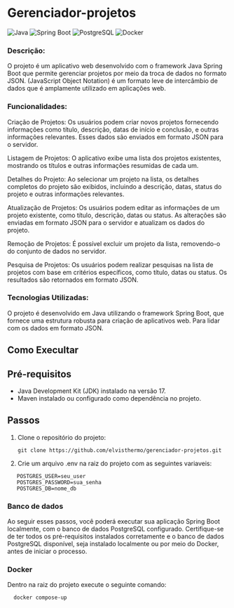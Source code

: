 # Gerenciador-projetos

![Java](https://badgen.net/badge/Language/Java/red)
![Spring Boot](https://badgen.net/badge/Framework/Spring%20Boot/green)
![PostgreSQL](https://badgen.net/badge/Database/Postgre/blue)
![Docker](https://badgen.net/badge/Containerization/Docker/cyan)


### Descrição:
O projeto é um aplicativo web desenvolvido com o framework Java Spring Boot que permite gerenciar projetos por meio da troca de dados no formato JSON. (JavaScript Object Notation) é um formato leve de intercâmbio de dados que é amplamente utilizado em aplicações web.

### Funcionalidades:

Criação de Projetos: Os usuários podem criar novos projetos fornecendo informações como título, descrição, datas de início e conclusão, e outras informações relevantes. Esses dados são enviados em formato JSON para o servidor.

Listagem de Projetos: O aplicativo exibe uma lista dos projetos existentes, mostrando os títulos e outras informações resumidas de cada um.

Detalhes do Projeto: Ao selecionar um projeto na lista, os detalhes completos do projeto são exibidos, incluindo a descrição, datas, status do projeto e outras informações relevantes.

Atualização de Projetos: Os usuários podem editar as informações de um projeto existente, como título, descrição, datas ou status. As alterações são enviadas em formato JSON para o servidor e atualizam os dados do projeto.

Remoção de Projetos: É possível excluir um projeto da lista, removendo-o do conjunto de dados no servidor.

Pesquisa de Projetos: Os usuários podem realizar pesquisas na lista de projetos com base em critérios específicos, como título, datas ou status. Os resultados são retornados em formato JSON.

### Tecnologias Utilizadas:
O projeto é desenvolvido em Java utilizando o framework Spring Boot, que fornece uma estrutura robusta para criação de aplicativos web. Para lidar com os dados em formato JSON.

## Como Execultar

## Pré-requisitos
- Java Development Kit (JDK) instalado na versão 17.
- Maven instalado ou configurado como dependência no projeto.

## Passos

1. Clone o repositório do projeto:

   ```shell
   git clone https://github.com/elvisthermo/gerenciador-projetos.git
   ```
   
2. Crie um arquivo .env na raiz do projeto com as seguintes variaveis: 
  
  ```env
     POSTGRES_USER=seu_user
     POSTGRES_PASSWORD=sua_senha
     POSTGRES_DB=nome_db
  ```
  

### Banco de dados 
Ao seguir esses passos, você poderá executar sua aplicação Spring Boot localmente, com o banco de dados PostgreSQL configurado. Certifique-se de ter todos os pré-requisitos instalados corretamente e o banco de dados PostgreSQL disponível, seja instalado localmente ou por meio do Docker, antes de iniciar o processo.

### Docker
Dentro na raiz do projeto execute o seguinte comando:
```shell
  docker compose-up
```

